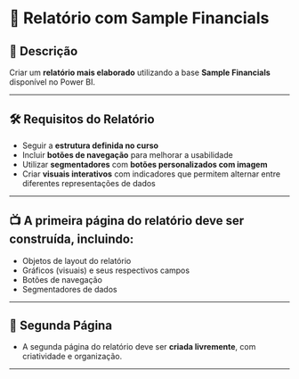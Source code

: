 # 📘 Relatório com Sample Financials

## 🎯 Descrição

Criar um **relatório mais elaborado** utilizando a base **Sample Financials** disponível no Power BI.

---

## 🛠️ Requisitos do Relatório

- Seguir a **estrutura definida no curso**
- Incluir **botões de navegação** para melhorar a usabilidade
- Utilizar **segmentadores** com **botões personalizados com imagem**
- Criar **visuais interativos** com indicadores que permitem alternar entre diferentes representações de dados

---

## 📺 A primeira página do relatório deve ser construída, incluindo:

- Objetos de layout do relatório
- Gráficos (visuais) e seus respectivos campos
- Botões de navegação
- Segmentadores de dados

---

## 📄 Segunda Página

- A segunda página do relatório deve ser **criada livremente**, com criatividade e organização.

---

